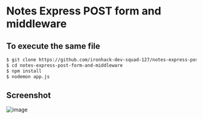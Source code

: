 # Notes Express POST form and middleware

## To execute the same file

```sh
$ git clone https://github.com/ironhack-dev-squad-127/notes-express-post-form-and-middleware
$ cd notes-express-post-form-and-middleware
$ npm install
$ nodemon app.js
```

## Screenshot

![image](https://user-images.githubusercontent.com/5306791/55955339-0f4c1580-5c59-11e9-993a-e20ef2464c04.png)
